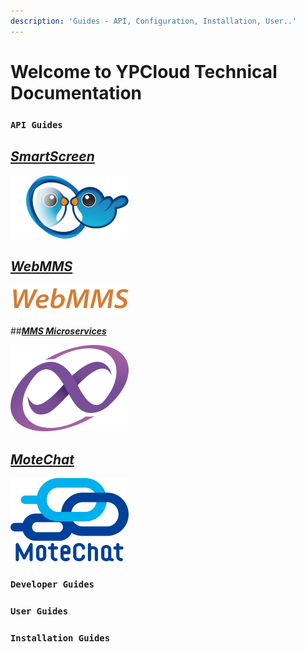 ```yaml
---
description: 'Guides - API, Configuration, Installation, User..'
---
```


# Welcome to YPCloud Technical Documentation

### `API Guides`

## [_**SmartScreen**_](https://gitbook.ypcloud.com/smartscreen-api-guide/)

![](.gitbook/assets/ss.png/)

## [_**WebMMS**_](https://gitbook.ypcloud.com/webmms-api-guide/)

![](.gitbook/assets/webmms_s.png)

##[_**MMS Microservices**_](https://gitbook.ypcloud.com/mms-microservices-api-guide/)

![](.gitbook/assets/mms_s.png)

## [_**MoteChat**_](https://gitbook.ypcloud.com/motechat-api-guide/)

![](.gitbook/assets/mc_s.png)

### `Developer Guides`

### `User Guides`

### `Installation Guides`



 



